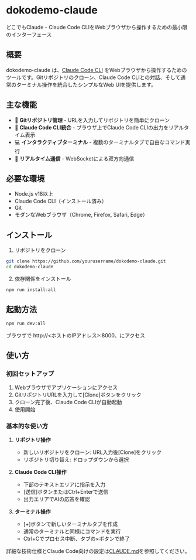 # dokodemo-claude

どこでもClaude - Claude Code CLIをWebブラウザから操作するための最小限のインターフェース

## 概要

dokodemo-claude は、[Claude Code CLI](https://github.com/anthropic/claude-code) をWebブラウザから操作するためのツールです。Gitリポジトリのクローン、Claude Code CLIとの対話、そして通常のターミナル操作を統合したシンプルなWeb UIを提供します。

## 主な機能

- 📁 **Gitリポジトリ管理** - URLを入力してリポジトリを簡単にクローン
- 🤖 **Claude Code CLI統合** - ブラウザ上でClaude Code CLIの出力をリアルタイム表示
- 💻 **インタラクティブターミナル** - 複数のターミナルタブで自由なコマンド実行
- 🔄 **リアルタイム通信** - WebSocketによる双方向通信

## 必要な環境

- Node.js v18以上
- Claude Code CLI（インストール済み）
- Git
- モダンなWebブラウザ（Chrome, Firefox, Safari, Edge）

## インストール

1. リポジトリをクローン
```bash
git clone https://github.com/yourusername/dokodemo-claude.git
cd dokodemo-claude
```

2. 依存関係をインストール
```bash
npm run install:all
```

## 起動方法

```bash
npm run dev:all
```

ブラウザで http://<ホストのIPアドレス>:8000、にアクセス

## 使い方

### 初回セットアップ

1. Webブラウザでアプリケーションにアクセス
2. GitリポジトリURLを入力して[Clone]ボタンをクリック
3. クローン完了後、Claude Code CLIが自動起動
4. 使用開始

### 基本的な使い方

1. **リポジトリ操作**
   - 新しいリポジトリをクローン: URL入力後[Clone]をクリック
   - リポジトリ切り替え: ドロップダウンから選択

2. **Claude Code CLI操作**
   - 下部のテキストエリアに指示を入力
   - [送信]ボタンまたはCtrl+Enterで送信
   - 出力エリアでAIの応答を確認

3. **ターミナル操作**
   - [+]ボタンで新しいターミナルタブを作成
   - 通常のターミナルと同様にコマンドを実行
   - Ctrl+Cでプロセス中断、タブの×ボタンで終了

詳細な技術仕様とClaude Code向けの設定は[CLAUDE.md](./CLAUDE.md)を参照してください。